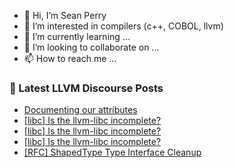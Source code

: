 - 👋 Hi, I’m Sean Perry
- 👀 I’m interested in compilers (c++, COBOL, llvm)
- 🌱 I’m currently learning ...
- 💞️ I’m looking to collaborate on ...
- 📫 How to reach me ...

<!---
s66perry/s66perry is a ✨ special ✨ repository because its `README.md` (this file) appears on your GitHub profile.
You can click the Preview link to take a look at your changes.
--->
### 📕 Latest LLVM Discourse Posts

<!-- DISCOURSE-LLVM:START -->
- [Documenting our attributes](https://discourse.llvm.org/t/documenting-our-attributes/70019#post_1)
- [[libc] Is the llvm-libc incomplete?](https://discourse.llvm.org/t/libc-is-the-llvm-libc-incomplete/70017#post_3)
- [[libc] Is the llvm-libc incomplete?](https://discourse.llvm.org/t/libc-is-the-llvm-libc-incomplete/70017#post_2)
- [[libc] Is the llvm-libc incomplete?](https://discourse.llvm.org/t/libc-is-the-llvm-libc-incomplete/70017#post_1)
- [[RFC] ShapedType Type Interface Cleanup](https://discourse.llvm.org/t/rfc-shapedtype-type-interface-cleanup/69998#post_10)
<!-- DISCOURSE-LLVM:END -->
